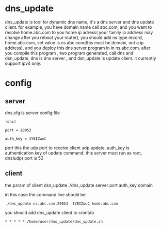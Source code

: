 # dns_update

dns_update is tool for dynamic dns name, it's a dns server and dns update client.
for example, you have domain name call abc.com, and you want to resolve home.abc.com to 
you home ip adress( your family ip address may change after you reboot your router),
you should add ns type record, home.abc.com, set value is ns.abc.com(this must be domain,
not a ip address), and you deploy this dns server program in in ns.abc.com.
after you compile this program , two program generated, call dns and dsn_update,
dns is dns server , and dsn_update is update client. it currently support ipv4 only.


# config
## server
dns.cfg is server config file
```
[dns]

port = 20053

auth_key = 1Y8IZwoC
```

port this the udp port to receive client udp update, auth_key is authentication key of update command.
this server must run as root, dns(udp) port is 53

## client
the param of client dsn_update 
./dns_update server:port auth_key  domain

in this case the command line should be:
```
./dns_update ns.abc.com:20053  1Y8IZwoC home.abc.com
```

you should add dns_update client to crontab 

```
* * * * * /home/user/dns_update/dns_update.sh
```


